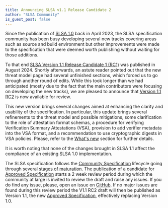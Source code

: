 ```yaml
---
title: Announcing SLSA v1.1 Release Candidate 2
author: "SLSA Community"
is_guest_post: false
---
```


Since the publication of [SLSA 1.0](/spec/v1.0/) back in April 2023, the
SLSA specification community has been busy developing several new tracks
covering areas such as source and build environment but other improvements
were made to the specification that were deemed worth publishing without
waiting for those additions.

To that end [SLSA Version 1.1 Release Candidate 1 (RC1)](/spec/v1.1-rc1/)
was published in August 2024. Shortly afterwards, an astute reader pointed
out that the new threat model page had several unfinished sections, which
forced us to go through another round of edits. While this took longer than
we had anticipated (mostly due to the fact that the main contributors were
focusing on developing the new tracks), we are pleased to announce that
[Version 1.1 RC2](/spec/v1.1-rc2/) is now available for review.

This new version brings several changes aimed at enhancing the clarity and
usability of the specification. In particular, this update brings several
refinements to the threat model and possible mitigations, some
clarification to the role of attestation format schemas, a procedure for
verifying Verification Summary Attestations (VSA), provision to add
verifier metadata into the VSA format, and a recommendation to use
cryptographic digests in VSA policies. Please, refer to the [What's
new](/spec/v1.1-rc2/whats-new) section for further details.

It is worth noting that none of the changes brought in SLSA 1.1 affect the
compliance of an existing SLSA 1.0 implementation.

The SLSA specification follows the [Community Specification] lifecycle
going through several [stages of maturation](/spec-stages). The publication
of a candidate for [Approved Specification] starts a 2 week review period
during which the community at large is invited to review the draft and
raise any issues. If you do find any issue, please, open an issue on
[GitHub]. If no major issues are found during this review period the V1.1
RC2 draft will then be published as Version 1.1, the new [Approved
Specification], effectively replacing Version 1.0.

[Community Specification]: https://github.com/CommunitySpecification/Community_Specification/blob/main/
[GitHub]: https://github.com/slsa-framework/slsa/issues
[backlog]: https://github.com/orgs/slsa-framework/projects/1/views/1
[Approved Specification]: /spec-stages#approved
